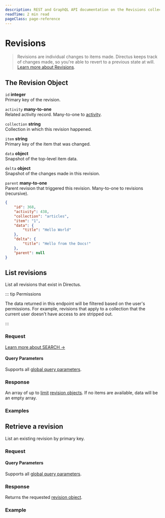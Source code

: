 ```yaml
---
description: REST and GraphQL API documentation on the Revisions collection in Directus.
readTime: 2 min read
pageClass: page-reference
---
```


# Revisions

> Revisions are individual changes to items made. Directus keeps track of changes made, so you're able to revert to a
> previous state at will. [Learn more about Revisions](/user-guide/overview/glossary#revisions).

## The Revision Object

`id` **integer**\
Primary key of the revision.

`activity` **many-to-one**\
Related activity record. Many-to-one to [activity](/reference/system/activity).

`collection` **string**\
Collection in which this revision happened.

`item` **string**\
Primary key of the item that was changed.

`data` **object**\
Snapshot of the top-level item data.

`delta` **object**\
Snapshot of the changes made in this revision.

`parent` **many-to-one**\
Parent revision that triggered this revision. Many-to-one to revisions (recursive).

```json
{
	"id": 368,
	"activity": 438,
	"collection": "articles",
	"item": "1",
	"data": {
		"title": "Hello World"
	},
	"delta": {
		"title": "Hello from the Docs!"
	},
	"parent": null
}
```

## List revisions

List all revisions that exist in Directus.

::: tip Permissions

The data returned in this endpoint will be filtered based on the user's permissions. For example, revisions that apply
to a collection that the current user doesn't have access to are stripped out.

:::

### Request

<SnippetToggler :choices="['REST', 'GraphQL', 'SDK']" label="API">
<template #rest>

`GET /revisions`

`SEARCH /revisions`

If using SEARCH you can provide a [query object](/reference/query) as the body of your request

</template>
<template #graphql>

`POST /graphql/system`

```graphql
type Query {
	revisions: [directus_revisions]
}
```

</template>
<template #sdk>

```js
import { createDirectus, rest, readRevisions } from '@directus/sdk';

const client = createDirectus('directus_project_url').with(rest());

const result = await client.request(
	readRevisions( query_object )
);
```

</template>
</SnippetToggler>

[Learn more about SEARCH ->](/reference/introduction#search-http-method)

#### Query Parameters

Supports all [global query parameters](/reference/query).

### Response

An array of up to [limit](/reference/query#limit) [revision objects](#the-revision-object). If no items are available,
data will be an empty array.

### Examples

<SnippetToggler :choices="['REST', 'GraphQL', 'SDK']" label="API">
<template #rest>

`GET /revisions`

`SEARCH /revisions`

</template>
<template #graphql>

`POST /graphql/system`

```graphql
query {
	revisions {
		id
		data
		delta
	}
}
```

</template>
<template #sdk>

```js
import { createDirectus, rest, readRevisions } from '@directus/sdk';

const client = createDirectus('https://directus.example.com').with(rest());

const result = await client.request(
	readRevisions({
		fields: ['*'],
	})
);
```

</template>
</SnippetToggler>

## Retrieve a revision

List an existing revision by primary key.

### Request

<SnippetToggler :choices="['REST', 'GraphQL', 'SDK']" label="API">
<template #rest>

`GET /revisions/:id`

</template>
<template #graphql>

`POST /graphql/system`

```graphql
type Query {
	revisions_by_id(id: ID!): directus_revisions
}
```

</template>
<template #sdk>

```js
import { createDirectus, rest, readRevision } from '@directus/sdk';

const client = createDirectus('directus_project_url').with(rest());

const result = await client.request(
	readRevision( revision_id, query_object )
);
```

</template>
</SnippetToggler>

#### Query Parameters

Supports all [global query parameters](/reference/query).

### Response

Returns the requested [revision object](#the-revision-object).

### Example

<SnippetToggler :choices="['REST', 'GraphQL', 'SDK']" label="API">
<template #rest>

`GET /revisions/322`

</template>
<template #graphql>

`POST /graphql/system`

```graphql
query {
	revisions_by_id(id: 322) {
		id
		data
		delta
	}
}
```

</template>
<template #sdk>

```js
import { createDirectus, rest, readRevision } from '@directus/sdk';

const client = createDirectus('https://directus.example.com').with(rest());

const result = await client.request(
	readRevision('53201', {
		fields: ['*'],
	})
);
```

</template>
</SnippetToggler>
